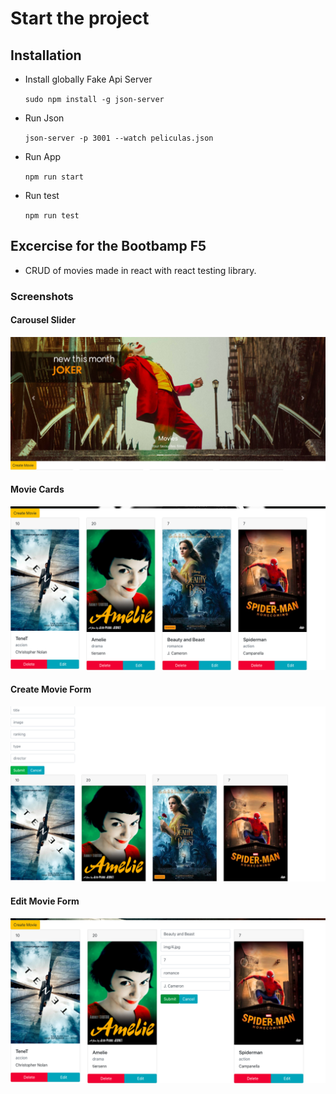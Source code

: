 # Start the project

## Installation

- Install globally Fake Api Server

    ` sudo npm install -g json-server `

- Run Json

    ` json-server -p 3001 --watch peliculas.json `

- Run App

    ` npm run start `

- Run test

    ` npm run test `


## Excercise for the Bootbamp F5

- CRUD of movies made in react with react testing library.

### Screenshots 

#### Carousel Slider
![](public/screenshots/carouselSlider.png)

#### Movie Cards
![](public/screenshots/movies.png)

#### Create Movie Form
![](public/screenshots/createForm.png)

#### Edit Movie Form
![](public/screenshots/editForm.png)


